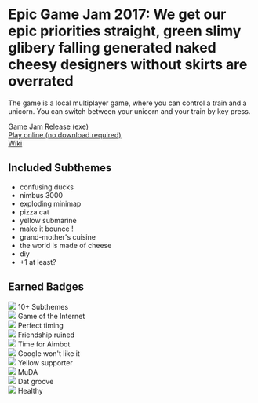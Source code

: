 # Epic Game Jam 2017: We get our epic priorities straight, green slimy glibery falling generated naked cheesy designers without skirts are overrated
The game is a local multiplayer game, where you can control a train and a unicorn. You can switch between your unicorn and your train by key press.

[Game Jam Release (exe)](https://github.com/TheJP/EpicGameJam2017/releases/tag/version1.0.2)  
[Play online (no download required)](https://thejp.itch.io/we-get-our-epic-priorities-straight-green-slimy-glibery-falling-generated-naked-cheesy-designers-without-skirts-are-overrated)  
[Wiki](https://github.com/TheJP/EpicGameJam2017/wiki)

## Included Subthemes
* confusing ducks
* nimbus 3000
* exploding minimap
* pizza cat
* yellow submarine
* make it bounce !
* grand-mother's cuisine
* the world is made of cheese
* diy
* +1 at least?

## Earned Badges
![](https://epicgamejam.com/sites/default/files/badges/SubthemesCount_10.svg) 10+ Subthemes  
![](https://epicgamejam.com/sites/default/files/badges/cuteness.svg) Game of the Internet  
![](https://epicgamejam.com/sites/default/files/badges/perfect_timing.svg) Perfect timing  
![](https://epicgamejam.com/sites/default/files/badges/multiplayer.svg) Friendship ruined  
![](https://epicgamejam.com/sites/default/files/badges/headshot.svg) Time for Aimbot  
![](https://epicgamejam.com/sites/default/files/badges/long_title.svg) Google won't like it  
![](https://epicgamejam.com/sites/default/files/badge/2017-07/yellow_supporter.svg) Yellow supporter  
![](https://epicgamejam.com/sites/default/files/badge/2017-07/MuDA_0.svg) MuDA  
![](https://epicgamejam.com/sites/default/files/badges/groove.svg) Dat groove  
![](https://epicgamejam.com/sites/default/files/badge/2017-07/eat_your_greens.svg) Healthy  
